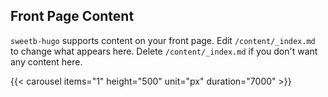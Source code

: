 ## Front Page Content

`sweetb-hugo` supports content on your front page. Edit `/content/_index.md` to change what appears here. Delete `/content/_index.md` if you don't want any content here.

{{< carousel items="1" height="500" unit="px" duration="7000" >}}